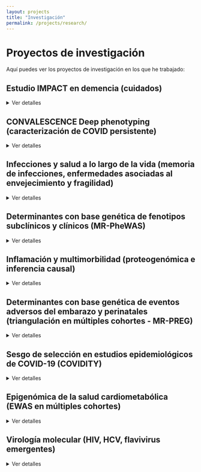```yaml
---
layout: projects
title: "Investigación"
permalink: /projects/research/
---
```


# Proyectos de investigación

Aquí puedes ver los proyectos de investigación en los que he trabajado:

## **Estudio IMPACT en demencia (cuidados)**
<details>
<summary>Ver detalles</summary>
 
<p><strong>Estado:</strong> Activo</p>
<p><strong>Palabras clave:</strong> demencia; residencias; hospitalización; cuidado de la demencia</p>
<p><strong>Disciplina:</strong> Ciencias de la salud poblacional; salud mental de la gente mayor</p>
<p><strong>Financiación:</strong> 
<a href="https://thegellercommission.org/" target="_blank">
 The Geller Commision
  </a>
</p>
<p><strong>Contexto:</strong> Las personas con demencia presentan peor pronóstico tras hospitalizaciones por causas médicas generales. Aún se conoce poco sobre cómo reducir ingresos hospitalarios evitables en este grupo.</p>
<p><strong>Objetivo:</strong> Identificar factores modificables que puedan priorizarse en estudios de intervención para reducir las estancias hospitalarias en personas con demencia.</p>
<p><strong>Métodos:</strong> Revisión sistemática; Estudio observacional de cohortes y registros electrónicos de salud; Modelización estadística avanzada (análisis longitudinal — modelos de regresión de riesgos competitivos, modelos de regresión negativa binomial).</p>
<p><strong>Cohortes:</strong> Inglesas; datos del estudio MARQUE en residencias y de South London & Maudsley NHS Foundation Trust</p>
<p><strong>Conclusiones:</strong> En progreso; se esperan resultados a finales de 2025</p>
<p><strong>Impacto:</strong> Evidencia para diseñar estudios de intervención para reducir hospitalizaciones innecesarias de personas con demencia, y mejorar políticas de cuidado en residencias, optimización de la polifarmacia, formación de profesionales sanitarios</p>
<p><strong>Artículos:</strong> Tres publicaciones previstas en revistas de salud poblacional y geriatría; un estudio de Master como supervisora sin publicar</p>
<p><strong>Conferencias:</strong> Resultados preliminares presentados en la Conferencia Internacional de la Asociación de Alzheimer's, AAIC (Julio 2025, Toronto)</p>
<p><strong>Dónde:</strong> 
  <a href="https://www.ucl.ac.uk/brain-sciences/psychiatry" target="_blank">
 División de Psiquiatría, University College London
  </a>
</p>
<p><strong>Años:</strong> 2024-2025</p>
<p><strong>Contribuciones:</strong> Diseño; Revisión; Manejo y análisis de datos longitudinales y de registros electrónicos de salud; Integración de datos clínicos y comunitarios; Colaboración con personas con experiencia vivida; Producción de artículos y presentaciones</p>
<p><strong>Colaboraciones:</strong> 
  <a href="https://www.maudsleybrc.nihr.ac.uk/facilities/clinical-record-interactive-search-cris/" target="_blank">
 South London & Maudsley NHS Foundation Trust
  </a>
</p>
<p><strong>Legado:</strong> Marco de análisis replicable en otras cohortes; Vínculo entre investigación y cuidado residencial</p>
<p><strong>Enlaces:</strong> 
  <a href="https://www.ucl.ac.uk/brain-sciences/news/2025/apr/ucl-partners-geller-commission-advance-research-dementia-related-hospitalisations" target="_blank">
    IMPACT project; 
  </a>
 <a href="https://www.ucl.ac.uk/brain-sciences/psychiatry/research/mental-health-older-people" target="_blank">
 UCL Div. Psychiatry; 
</a>
<a href="https://aaic.alz.org/" target="_blank">
    AAIC 2025 Toronto 
  </a>
</p>

</details>

## **CONVALESCENCE Deep phenotyping (caracterización de COVID persistente)**
<details>
<summary>Ver detalles</summary>
 
<p><strong>Estado:</strong> Activo </p>
<p><strong>Palabras clave:</strong> COVID persistente; fenotipado profundo; biomarcadores; score de daño fisiológico</p>
<p><strong>Disciplina:</strong> Ciencias de la salud poblacional; fisiología</p>
<p><strong>Financiación:</strong> 
   <a href="https://www.nihr.ac.uk/about-us/what-we-do/covid-19/long-COVID" target="_blank">
    NIHR- 
  </a>
 <a href="https://www.ukri.org/opportunity/researching-long-term-covid-19-effects-in-non-hospitalised-individuals/" target="_blank">
  UKRI
 </a>
</p>
<p><strong>Contexto:</strong> Existe poca claridad sobre qué es el COVID persistente y su relación con daño o disfunción subclínica en múltiples órganos y sistemas fisiológicos. El estudio multicéntrico es parte del National Core Study UK sobre salud y bienestar tras COVID-19, y busca llenar ese vacío.</p>
<p><strong>Objetivo:</strong> Definir fenotipos de COVID persistente; Identificar factores de riesgo y trayectorias mecanísticas; Explorar consecuencias en salud física, mental, trabajo y relaciones; Mejorar diagnóstico y manejo en atención primaria.</p>
<p><strong>Métodos:</strong> Análisis de datos de cohortes poblacionales; Fenotipado profundo clínico (medidas fisiológicas, imagen cerebral, cardíaca, pulmonar, renal, hepática, medidas de fuerza y resistencia; Monitorización remota.</p>
<p><strong>Cohortes:</strong> Inglesas; ALSPAC, TwinsUK</p>
<p><strong>Conclusiones:</strong> En progreso; se esperan resultados a finales de 2025</p>
<p><strong>Impacto:</strong> Evidencia para definiciones operativas de COVID persistente; informar políticas clínicas y diagnósticas; apoyar a NICE en directrices de atención primaria.</p>
<p><strong>Artículos:</strong> 
   <a href="https://doi.org/10.1136/bmjopen-2024-094760" target="_blank">
    Perfil de cohorte publicado en BMJ Open; 
  </a>
 Dos publicaciones más por publicar en revistas de salud poblacional de alto impacto
</p>
<p><strong>Conferencias:</strong> Presentaciones en foros nacionales; Conferencia Mundial de Epidemiología, WCE (Septiembre 2024, Ciudad del Cabo)</p>
<p><strong>Dónde:</strong> 
    <a href="https://www.ucl.ac.uk/population-health-sciences/cardiovascular/research/research-department-population-science-and-experimental-medicine/unit-lifelong-health-and-ageing-ucl/studies" target="_blank">
Unidad de Salud a lo largo de la vida y envejecimiento, University College London
    </a>
</p>
<p><strong>Años:</strong> 2023-2025</p>
<p><strong>Contribuciones:</strong> Diseño analítico de los datos clínicos; Manejo, integración y análisis de datos clínicos; Colaboración multidisciplinar, multicéntrica, y con personas con experiencia vivida; Coordinación de trabajo colaborativo; Producción de artículos y presentaciones</p>
<p><strong>Colaboraciones:</strong> University of Bristol, King's College London, University of Oxford, University of Sheffield </p>
<p><strong>Legado:</strong> Marco multidimensional para la investigación del COVID persistente; Colaboración interdisciplinaria sostenible; Herramientas de investigación para futuras epidemias.</p>
<p><strong>Enlaces:</strong> 
 <a href="https://www.convalescence.ac.uk/data-collections/" target="_blank">
    CONVALESCENCE study; 
  </a>
 <a href="https://www.ucl.ac.uk/covid-19-longitudinal-health-wellbeing/" target="_blank">
 National Core Study; 
   </a>
   <a href="https://www.ucl.ac.uk/population-health-sciences/cardiovascular/research/research-department-population-science-and-experimental-medicine/unit-lifelong-health-and-ageing-ucl/studies" target="_blank">
    UCL LHA unit
  </a>
</p>
 
</details>

## **Infecciones y salud a lo largo de la vida (memoria de infecciones, enfermedades asociadas al envejecimiento y fragilidad)**
<details>
<summary>Ver detalles</summary>

<p><strong>Estado:</strong> Activo</p>
<p><strong>Palabras clave:</strong> .</p>
<p><strong>Disciplina:</strong> Ciencias de la salud poblacional</p>
<p><strong>Financiación:</strong> .</p>
<p><strong>Contexto:</strong> .</p>
<p><strong>Objetivo:</strong> .</p>
<p><strong>Métodos:</strong> .</p>
<p><strong>Cohortes:</strong> .</p>
<p><strong>Conclusiones:</strong> En progreso.</p>
<p><strong>Impacto:</strong> .</p>
<p><strong>Artículos:</strong> .</p>
<p><strong>Conferencias:</strong> .</p>
<p><strong>Dónde:</strong> 
     <a href="https://www.ucl.ac.uk/population-health-sciences/cardiovascular/research/research-department-population-science-and-experimental-medicine/unit-lifelong-health-and-ageing-ucl/studies" target="_blank">
Unidad de Salud a lo largo de la vida y envejecimiento, University College London
    </a>
</p>
<p><strong>Años:</strong> 2023-2025</p>
<p><strong>Contribuciones:</strong> .</p>
<p><strong>Colaboraciones:</strong> .</p>
<p><strong>Legado:</strong> .</p>
<p><strong>Enlaces:</strong>   
 <a href="https://www.ucl.ac.uk/population-health-sciences/cardiovascular/research/research-department-population-science-and-experimental-medicine/unit-lifelong-health-and-ageing-ucl/studies" target="_blank">
    UCL LHA unit
  </a>
</p>

</details>

## **Determinantes con base genética de fenotipos subclínicos y clínicos (MR-PheWAS)**
<details>
<summary>Ver detalles</summary>

<p><strong>Estado:</strong> Activo</p>
<p><strong>Palabras clave:</strong> .</p>
<p><strong>Disciplina:</strong> Ciencias de la salud poblacional</p>
<p><strong>Financiación:</strong> .</p>
<p><strong>Contexto:</strong> .</p>
<p><strong>Objetivo:</strong> .</p>
<p><strong>Métodos:</strong> .</p>
<p><strong>Cohortes:</strong> .</p>
<p><strong>Conclusiones:</strong> En progreso .</p>
<p><strong>Impacto:</strong> .</p>
<p><strong>Artículos:</strong> Tres publicaciones previstas como co-autora.</p>
<p><strong>Conferencias:</strong> .</p>
<p><strong>Dónde:</strong> Colaboración externa </p>
<p><strong>Años:</strong> .</p>
<p><strong>Contribuciones:</strong> .</p>
<p><strong>Colaboraciones:</strong> .</p>
<p><strong>Legado:</strong> .</p>
<p><strong>Otros enlaces:</strong>NA</p>
 
</details>

## **Inflamación y multimorbilidad (proteogenómica e inferencia causal)**
<details>
<summary>Ver detalles</summary>

<p><strong>Estado:</strong> Activo</p>
<p><strong>Palabras clave:</strong> .</p>
<p><strong>Disciplina:</strong> Ciencias de la salud poblacional</p>
<p><strong>Financiación:</strong> .</p>
<p><strong>Contexto:</strong> .</p>
<p><strong>Objetivo:</strong> .</p>
<p><strong>Métodos:</strong> .</p>
<p><strong>Cohortes:</strong> .</p>
<p><strong>Conclusiones:</strong> En progreso.</p>
<p><strong>Impacto:</strong> .</p>
<p><strong>Artículos:</strong> Una publicación prevista como primera autora. </p>
<p><strong>Conferencias:</strong> Conferencia de la Sociedad Internacional de Epidemiología Genética, IGES (Septiembre 2022, Paris); múltiples conferencias regionales y nacionales en Reino Unido. </p>
<p><strong>Dónde:</strong> 
 <a href="https://www.bristol.ac.uk/integrative-epidemiology/research/womens-health/" target="_blank">
 Unidad MRC de Epidemiología Inegrativa en la Universidad de Bristol
  </a>
</p>
<p><strong>Años:</strong> 2020-2025</p>
<p><strong>Contribuciones:</strong> .</p>
<p><strong>Colaboraciones:</strong> .</p>
<p><strong>Legado:</strong> .</p>
<p><strong>Otros enlaces:</strong>NA</p>

</details>

## **Determinantes con base genética de eventos adversos del embarazo y perinatales (triangulación en múltiples cohortes - MR-PREG)**
<details>
<summary>Ver detalles</summary>

<p><strong>Estado:</strong> Activo</p>
<p><strong>Palabras clave:</strong> .</p>
<p><strong>Disciplina:</strong> Ciencias de la salud poblacional</p>
<p><strong>Financiación:</strong> .</p>
<p><strong>Contexto:</strong> .</p>
<p><strong>Objetivo:</strong> .</p>
<p><strong>Métodos:</strong> .</p>
<p><strong>Cohortes:</strong> 
 <a href="https://www.medrxiv.org/content/10.1101/2025.03.22.25324447v1" target="_blank">
    MR-PREG Consortium
  </a>
</p>
<p><strong>Conclusiones:</strong> En progreso.</p>
<p><strong>Impacto:</strong> .</p>
<p><strong>Artículos:</strong> .</p>
<p><strong>Conferencias:</strong> .</p>
<p><strong>Dónde:</strong> 
 <a href="https://www.bristol.ac.uk/integrative-epidemiology/research/womens-health/" target="_blank">
 Unidad MRC de Epidemiología Inegrativa en la Universidad de Bristol
  </a>
<p>
<p><strong>Años:</strong> 2024-2025</p>
<p><strong>Contribuciones:</strong> .</p>
<p><strong>Colaboraciones:</strong> .</p>
<p><strong>Legado:</strong> .</p>
<p><strong>Otros enlaces:</strong>NA </p>

</details>

## **Sesgo de selección en estudios epidemiológicos de COVID-19 (COVIDITY)**
<details>
<summary>Ver detalles</summary>

<p><strong>Estado:</strong> Activo</p>
<p><strong>Palabras clave:</strong> .</p>
<p><strong>Disciplina:</strong> Ciencias de la salud poblacional</p>
<p><strong>Financiación:</strong> .</p>
<p><strong>Contexto:</strong> .</p>
<p><strong>Objetivo:</strong> .</p>
<p><strong>Métodos:</strong> .</p>
<p><strong>Cohortes:</strong> .</p>
<p><strong>Conclusiones:</strong> Finalizado.</p>
<p><strong>Impacto:</strong> .</p>
<p><strong>Artículos:</strong> 2 artículos como primera co-autora; 1 artículo como co-autora.</p>
<p><strong>Conferencias:</strong> .</p>
<p><strong>Dónde:</strong> 
  <a href="https://www.bristol.ac.uk/integrative-epidemiology/research/womens-health/" target="_blank">
 Unidad MRC de Epidemiología Inegrativa en la Universidad de Bristol
  </a>
</p>
<p><strong>Años:</strong> 2020-2024</p>
<p><strong>Contribuciones:</strong> .</p>
<p><strong>Colaboraciones:</strong> .</p>
<p><strong>Legado:</strong> .</p>
<p><strong>Otros enlaces:</strong>NA</p>

</details>

## **Epigenómica de la salud cardiometabólica (EWAS en múltiples cohortes)**
<details>
<summary>Ver detalles</summary>

<p><strong>Estado:</strong> Finalizado</p>
<p><strong>Palabras clave:</strong> .</p>
<p><strong>Disciplina:</strong> Ciencias de la salud poblacional</p>
<p><strong>Financiación:</strong> .</p>
<p><strong>Contexto:</strong> .</p>
<p><strong>Objetivo:</strong> .</p>
<p><strong>Métodos:</strong> .</p>
<p><strong>Cohortes:</strong> .</p>
<p><strong>Conclusiones:</strong> En progreso.</p>
<p><strong>Impacto:</strong> .</p>
<p><strong>Artículos:</strong> Cuatro artículos como primera autora; un artículo como co-supervisora; nueve artículos como coautora; un artículo como supervisora sin publicar </p>
<p><strong>Conferencias:</strong> .</p>
<p><strong>Dónde:</strong> 
   <a href="https://researchmar.net/programesrecerca/epidemiologia/es_epicardiovascular.html" target="_blank">
 Grupo de Epidemiología y genética cardiovascular, Instituto Hospital del Mar de Investigaciones Médicas (Barcelona)
  </a>
<p><strong>Años:</strong> 2016-2024.</p>
<p><strong>Contribuciones:</strong> .</p>
<p><strong>Colaboraciones:</strong> .</p>
<p><strong>Legado:</strong> .</p>
<p><strong>Otros enlaces:</strong>NA</p>

</details>

## **Virología molecular (HIV, HCV, flavivirus emergentes)**
<details>
<summary>Ver detalles</summary>

<p><strong>Estado:</strong> Finalizado</p>
<p><strong>Palabras clave:</strong> .</p>
<p><strong>Disciplina:</strong> Virología molecular</p>
<p><strong>Financiación:</strong> .</p>
<p><strong>Contexto:</strong> .</p>
<p><strong>Objetivo:</strong> .</p>
<p><strong>Métodos:</strong> .</p>
<p><strong>Cohortes:</strong> .</p>
<p><strong>Conclusiones:</strong> .</p>
<p><strong>Impacto:</strong> .</p>
<p><strong>Artículos:</strong> 2 artículos como primera autora</p>
<p><strong>Conferencias:</strong> .</p>
<p><strong>Dónde:</strong> .</p>
<p><strong>Años:</strong> .</p>
<p><strong>Contribuciones:</strong> .</p>
<p><strong>Colaboraciones:</strong> .</p>
<p><strong>Legado:</strong> .</p>
<p><strong>Otros enlaces:</strong>NA</p>

</details>
